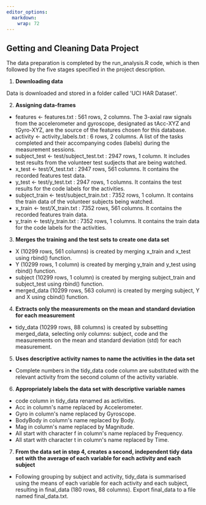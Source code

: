 ```yaml
---
editor_options: 
  markdown: 
    wrap: 72
---
```


## Getting and Cleaning Data Project

The data preparation is completed by the run_analysis.R code, which is
then followed by the five stages specified in the project description.

1.  **Downloading data**

Data is downloaded and stored in a folder called 'UCI HAR Dataset'.

2.  **Assigning data-frames**

-   features \<- features.txt : 561 rows, 2 columns. The 3-axial raw
    signals from the accelerometer and gyroscope, designated as tAcc-XYZ
    and tGyro-XYZ, are the source of the features chosen for this
    database.
-   activity \<- activity_labels.txt : 6 rows, 2 columns. A list of the
    tasks completed and their accompanying codes (labels) during the
    measurement sessions.
-   subject_test \<- test/subject_test.txt : 2947 rows, 1 column. It
    includes test results from the volunteer test sudjects that are
    being watched.
-   x_test \<- test/X_test.txt : 2947 rows, 561 columns. It contains the
    recorded features test data.
-   y_test \<- test/y_test.txt : 2947 rows, 1 columns. It contains the
    test results for the code labels for the activities.
-   subject_train \<- test/subject_train.txt : 7352 rows, 1 column. It
    contains the train data of the volunteer subjects being watched.
-   x_train \<- test/X_train.txt : 7352 rows, 561 columns. It contains
    the recorded features train data.
-   y_train \<- test/y_train.txt : 7352 rows, 1 columns. It contains the
    train data for the code labels for the activities.

3.  **Merges the training and the test sets to create one data set**

-   X (10299 rows, 561 columns) is created by merging x_train and x_test
    using rbind() function.
-   Y (10299 rows, 1 column) is created by merging y_train and y_test
    using rbind() function.
-   subject (10299 rows, 1 column) is created by merging subject_train
    and subject_test using rbind() function.
-   merged_data (10299 rows, 563 column) is created by merging subject,
    Y and X using cbind() function.

4.  **Extracts only the measurements on the mean and standard deviation
    for each measurement**

-   tidy_data (10299 rows, 88 columns) is created by subsetting
    merged_data, selecting only columns: subject, code and the
    measurements on the mean and standard deviation (std) for each
    measurement.

5.  **Uses descriptive activity names to name the activities in the data
    set**

-   Complete numbers in the tidy_data code column are substituted with
    the relevant activity from the second column of the activity
    variable.

6.  **Appropriately labels the data set with descriptive variable
    names**

-   code column in tidy_data renamed as activities.
-   Acc in column's name replaced by Accelerometer.
-   Gyro in column's name replaced by Gyroscope.
-   BodyBody in column's name replaced by Body.
-   Mag in column's name replaced by Magnitude.
-   All start with character f in column's name replaced by Frequency.
-   All start with character t in column's name replaced by Time.

7.  **From the data set in step 4, creates a second, independent tidy
    data set with the average of each variable for each activity and
    each subject**

-   Following grouping by subject and activity, tidy_data is summarised
    using the means of each variable for each activity and each subject,
    resulting in final_data (180 rows, 88 columns). Export final_data to
    a file named final_data.txt.
